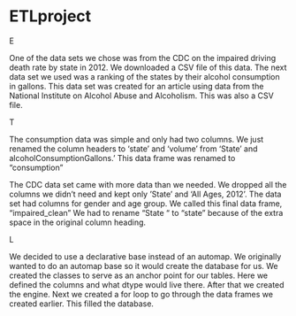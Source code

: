 # ETLproject

E

One of the data sets we chose was from the CDC on the impaired driving death rate by state in 2012. We downloaded a CSV file of this data. The next data set we used was a ranking of the states by their alcohol consumption in gallons. This data set was created for an article using data from the National Institute on Alcohol Abuse and Alcoholism. This was also a CSV file.

T

The consumption data was simple and only had two columns. We just renamed the column headers to ‘state’ and ‘volume’ from ‘State’ and alcoholConsumptionGallons.’ This data frame was renamed to “consumption”

The CDC data set came with more data than we needed. We dropped all the columns we didn’t need and kept only ’State’ and ‘All Ages, 2012’. The  data set had columns for gender and age group. We called this final data frame, “impaired_clean” We had to rename “State “ to “state” because of the extra space in the original column heading.

L

We decided to use a declarative base instead of an automap. We originally wanted to do an automap base so it would create the database for us. We created the classes to serve as an anchor point for our tables. Here we defined the columns and what dtype would live there. After that we created the engine. Next we created a for loop to go through the data frames we created earlier. This filled the database.
